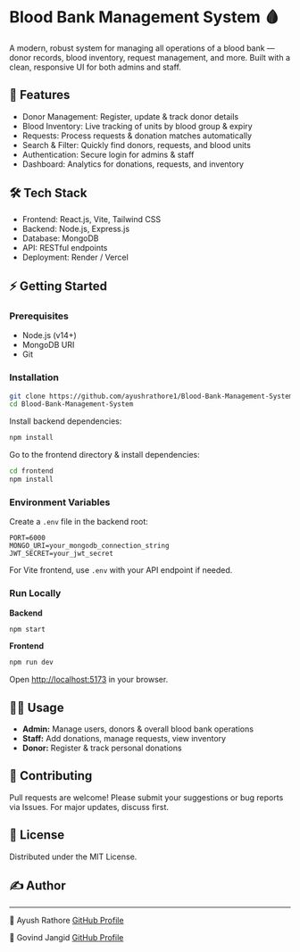 # Blood Bank Management System 🩸
A modern, robust system for managing all operations of a blood bank — donor records, blood inventory, request management, and more. Built with a clean, responsive UI for both admins and staff.
## 🚀 Features
- Donor Management: Register, update & track donor details
- Blood Inventory: Live tracking of units by blood group & expiry
- Requests: Process requests & donation matches automatically
- Search & Filter: Quickly find donors, requests, and blood units
- Authentication: Secure login for admins & staff
- Dashboard: Analytics for donations, requests, and inventory
## 🛠️ Tech Stack
- Frontend: React.js, Vite, Tailwind CSS
- Backend: Node.js, Express.js
- Database: MongoDB
- API: RESTful endpoints
- Deployment: Render / Vercel
## ⚡ Getting Started
### Prerequisites
- Node.js (v14+)
- MongoDB URI
- Git
### Installation
```bash
git clone https://github.com/ayushrathore1/Blood-Bank-Management-System.git
cd Blood-Bank-Management-System
```
Install backend dependencies:
```bash
npm install
```
Go to the frontend directory & install dependencies:
```bash
cd frontend
npm install
```
### Environment Variables
Create a `.env` file in the backend root:
```text
PORT=6000
MONGO_URI=your_mongodb_connection_string
JWT_SECRET=your_jwt_secret
```
For Vite frontend, use `.env` with your API endpoint if needed.
### Run Locally
**Backend**
```bash
npm start
```
**Frontend**
```bash
npm run dev
```
Open [http://localhost:5173](http://localhost:5173/) in your browser.
## 👨‍💻 Usage
- **Admin:** Manage users, donors & overall blood bank operations
- **Staff:** Add donations, manage requests, view inventory
- **Donor:** Register & track personal donations
## 🤝 Contributing
Pull requests are welcome! Please submit your suggestions or bug reports via Issues. For major updates, discuss first.
## 📄 License
Distributed under the MIT License.
## ✍️ Author
---------

👤 Ayush Rathore [GitHub Profile](https://github.com/ayushrathore1)

👤 Govind Jangid [GitHub Profile](https://github.com/govindjangid75)

